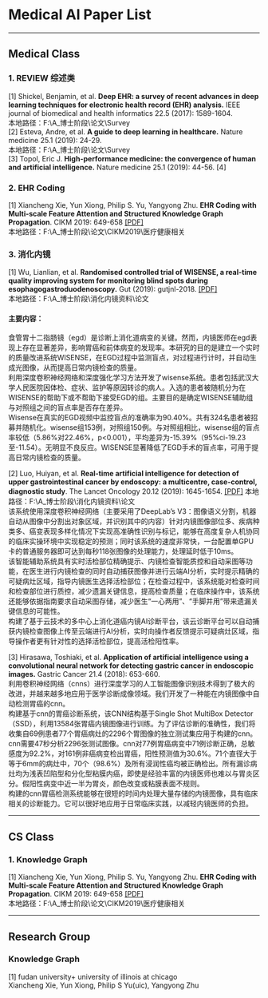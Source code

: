 # Medical AI Paper List
***
## Medical Class
### 1. REVIEW 综述类
[1] Shickel, Benjamin, et al. **Deep EHR: a survey of recent advances in deep learning techniques for electronic health record (EHR) analysis.** IEEE journal of biomedical and health informatics 22.5 (2017): 1589-1604.  
本地路径：F:\A_博士阶段\论文\Survey  
[2] Esteva, Andre, et al. **A guide to deep learning in healthcare.** Nature medicine 25.1 (2019): 24-29.  
本地路径：F:\A_博士阶段\论文\Survey  
[3] Topol, Eric J. **High-performance medicine: the convergence of human and artificial intelligence.** Nature medicine 25.1 (2019): 44-56.
[4] 

### 2. EHR Coding
[1] Xiancheng Xie, Yun Xiong, Philip S. Yu, Yangyong Zhu. **EHR Coding with Multi-scale Feature Attention and Structured Knowledge Graph Propagation**. CIKM 2019: 649-658 [[PDF]](http://delivery.acm.org/10.1145/3360000/3357897/p649-xie.pdf?ip=211.87.239.55&id=3357897&acc=OPEN&key=BF85BBA5741FDC6E%2EBA9BBD89F2E1EC6A%2E4D4702B0C3E38B35%2E6D218144511F3437&__acm__=1575427234_a9f472fe217137daaa87426759aa5dc1)  
本地路径：F:\A_博士阶段\论文\CIKM2019\医疗健康相关

### 3. 消化内镜
[1] Wu, Lianlian, et al. **Randomised controlled trial of WISENSE, a real-time quality improving system for monitoring blind spots during esophagogastroduodenoscopy.** Gut (2019): gutjnl-2018. [[PDF]](https://gut.bmj.com/content/gutjnl/68/12/2161.full.pdf)  
本地路径：F:\A_博士阶段\消化内镜资料\论文  
#### 主要内容：
食管胃十二指肠镜（egd）是诊断上消化道病变的关键。然而，内镜医师在egd表现上存在显著差异，影响胃癌和前体病变的发现率。本研究的目的是建立一个实时的质量改进系统WISENSE，在EGD过程中监测盲点，对过程进行计时，并自动生成光图像，从而提高日常内镜检查的质量。  
利用深度卷积神经网络和深度强化学习方法开发了wisense系统。患者包括武汉大学人民医院因体检、症状、监护等原因转诊的病人。入选的患者被随机分为在WISENSE的帮助下或不帮助下接受EGD的组。主要目的是确定WISENSE辅助组与对照组之间的盲点率是否存在差异。  
Wisense在真实的EGD视频中监控盲点的准确率为90.40%。共有324名患者被招募并随机化。wisense组153例，对照组150例。与对照组相比，wisense组的盲点率较低（5.86%对22.46%，p<0.001），平均差异为-15.39%（95%ci-19.23至-11.54）。无明显不良反应。WISENSE显著降低了EGD手术的盲点率，可用于提高日常内镜检查的质量。

[2] Luo, Huiyan, et al. **Real-time artificial intelligence for detection of upper gastrointestinal cancer by endoscopy: a multicentre, case-control, diagnostic study**. The Lancet Oncology 20.12 (2019): 1645-1654. [[PDF]](https://gut.bmj.com/content/gutjnl/68/12/2161.full.pdf)
本地路径：F:\A_博士阶段\消化内镜资料\论文  
该系统使用深度卷积神经网络（主要采用了DeepLab’s V3：图像语义分割，机器自动从图像中分割出对象区域，并识别其中的内容）针对内镜图像部位多、疾病种类多、癌变表现多样化情况下实现高准确性识别与标记，能够在高度复杂人机协同的临床实操环境中实现稳定的预测；同时该系统的速度非常快，一台配置单GPU卡的普通服务器即可达到每秒118张图像的处理能力，处理延时低于10ms。  
该智能辅助系统具有实时活检部位精确提示、内镜检查智能质控和自动采图等功能，在医生进行内镜检查的同时自动捕获图像并进行云端AI分析，实时提示精确的可疑病灶区域，指导内镜医生选择活检部位；在检查过程中，该系统能对检查时间和检查部位进行质控，减少遗漏关键信息，提高检查质量；在临床操作中，该系统还能够依据指南要求自动采图存储，减少医生“一心两用”、“手脚并用”带来遗漏关键信息的可能性。  
构建了基于云技术的多中心上消化道癌内镜AI诊断平台，该云诊断平台可以自动捕获内镜检查图像上传至云端进行AI分析，实时向操作者反馈提示可疑病灶区域，指导操作者更有针对性的选择活检部位，提高活检阳性率。  

[3] Hirasawa, Toshiaki, et al. **Application of artificial intelligence using a convolutional neural network for detecting gastric cancer in endoscopic images.** Gastric Cancer 21.4 (2018): 653-660.  
利用卷积神经网络（cnns）进行深度学习的人工智能图像识别技术得到了极大的改进，并越来越多地应用于医学诊断成像领域。我们开发了一种能在内镜图像中自动检测胃癌的cnn。  
构建基于cnn的胃癌诊断系统，该CNN结构基于Single Shot MultiBox Detector（SSD），利用13584张胃癌内镜图像进行训练。为了评估诊断的准确性，我们将收集自69例患者77个胃癌病灶的2296个胃图像的独立测试集应用于构建的cnn。  
cnn需要47秒分析2296张测试图像。cnn对77例胃癌病变中71例诊断正确，总敏感度为92.2%，对161例非癌病变检出胃癌，阳性预测值为30.6%。71个直径大于等于6mm的病灶中，70个（98.6%）及所有浸润性癌均被正确检出。所有漏诊病灶均为浅表凹陷型和分化型粘膜内癌，即使是经验丰富的内镜医师也难以与胃炎区分。假阳性病变中近一半为胃炎，颜色改变或粘膜表面不规则。  
构建的cnn胃癌检测系统能够在很短的时间内处理大量存储的内镜图像，具有临床相关的诊断能力。它可以很好地应用于日常临床实践，以减轻内镜医师的负担。



***
## CS Class
### 1. Knowledge Graph
[1] Xiancheng Xie, Yun Xiong, Philip S. Yu, Yangyong Zhu. **EHR Coding with Multi-scale Feature Attention and Structured Knowledge Graph Propagation**. CIKM 2019: 649-658 [[PDF]](http://delivery.acm.org/10.1145/3360000/3357897/p649-xie.pdf?ip=211.87.239.55&id=3357897&acc=OPEN&key=BF85BBA5741FDC6E%2EBA9BBD89F2E1EC6A%2E4D4702B0C3E38B35%2E6D218144511F3437&__acm__=1575427234_a9f472fe217137daaa87426759aa5dc1)  
本地路径：F:\A_博士阶段\论文\CIKM2019\医疗健康相关


***
## Research Group
### Knowledge Graph
[1] fudan university+ university of illinois at chicago  
Xiancheng Xie, Yun Xiong, Philip S Yu(uic), Yangyong Zhu
